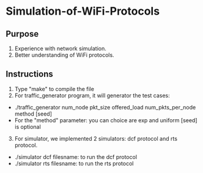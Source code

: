 # Simulation-of-WiFi-Protocols

## Purpose
1. Experience with network simulation.
2. Better understanding of WiFi protocols.

## Instructions
1. Type "make" to compile the file
2. For traffic_generator program, it will generator the test cases:
  - ./traffic_generator num_node pkt_size offered_load num_pkts_per_node method [seed]
  - For the "method" parameter:  you can choice are exp and uniform [seed] is optional
3. For simulator, we implemented 2 simulators: dcf protocol and rts protocol.
  - ./simulator dcf filesname: to run the dcf protocol
  - ./simulator rts filesname: to run the rts protocol
